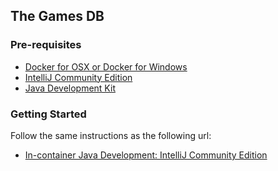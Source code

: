 ## The Games DB

### Pre-requisites

* [Docker for OSX or Docker for Windows](https://www.docker.com/products/docker)
* [IntelliJ Community Edition](https://www.jetbrains.com/idea/download/)
* [Java Development Kit](http://www.oracle.com/technetwork/java/javase/downloads/jdk8-downloads-2133151.html)


### Getting Started

Follow the same instructions as the following url:

* [In-container Java Development: IntelliJ Community Edition](https://github.com/docker/labs/blob/master/developer-tools/java-debugging/IntelliJ-README.md)